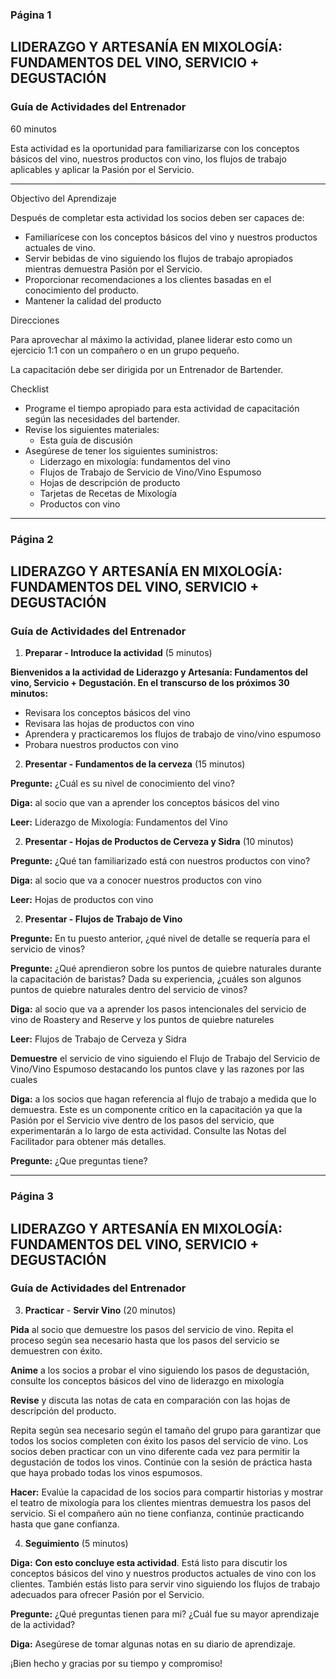 ### Página 1
## LIDERAZGO Y ARTESANÍA EN MIXOLOGÍA: FUNDAMENTOS DEL VINO, SERVICIO + DEGUSTACIÓN
### Guía de Actividades del Entrenador

60 minutos

Esta actividad es la oportunidad para familiarizarse con los conceptos básicos del vino, nuestros productos con vino, los flujos de trabajo aplicables y aplicar la Pasión por el Servicio.

---

Objectivo del Aprendizaje

Después de completar esta actividad los socios deben ser capaces de:

- Familiarícese con los conceptos básicos del vino y nuestros productos actuales de vino.
- Servir bebidas de vino siguiendo los flujos de trabajo apropiados mientras demuestra Pasión por el Servicio.
- Proporcionar recomendaciones a los clientes basadas en el conocimiento del producto.
- Mantener la calidad del producto

Direcciones

Para aprovechar al máximo la actividad, planee liderar esto como un ejercicio 1:1 con un compañero o en un grupo pequeño.

La capacitación debe ser dirigida por un Entrenador de Bartender.

Checklist

- Programe el tiempo apropiado para esta actividad de capacitación según las necesidades del bartender.
- Revise los siguientes materiales:
  - Esta guía de discusión
- Asegúrese de tener los siguientes suministros:
  - Liderzago en mixología: fundamentos del vino
  - Flujos de Trabajo de Servicio de Vino/Vino Espumoso
  - Hojas de descripción de producto
  - Tarjetas de Recetas de Mixología
  - Productos con vino

---
### Página 2
## LIDERAZGO Y ARTESANÍA EN MIXOLOGÍA: FUNDAMENTOS DEL VINO, SERVICIO + DEGUSTACIÓN
### Guía de Actividades del Entrenador

1. **Preparar - Introduce la actividad** (5 minutos)

**Bienvenidos a la actividad de Liderazgo y Artesanía: Fundamentos del vino, Servicio + Degustación. En el transcurso de los próximos 30 minutos:**
- Revisara los conceptos básicos del vino
- Revisara las hojas de productos con vino
- Aprendera y practicaremos los flujos de trabajo de vino/vino espumoso
- Probara nuestros productos con vino

2. **Presentar - Fundamentos de la cerveza** (15 minutos)

**Pregunte:** ¿Cuál es su nivel de conocimiento del vino?

**Diga:** al socio que van a aprender los conceptos básicos del vino

**Leer:** Liderazgo de Mixología: Fundamentos del Vino

2. **Presentar - Hojas de Productos de Cerveza y Sidra** (10 minutos)

**Pregunte:** ¿Qué tan familiarizado está con nuestros productos con vino?

**Diga:** al socio que va a conocer nuestros productos con vino

**Leer:** Hojas de productos con vino

2. **Presentar - Flujos de Trabajo de Vino**

**Pregunte:** En tu puesto anterior, ¿qué nivel de detalle se requería para el servicio de vinos?

**Pregunte:** ¿Qué aprendieron sobre los puntos de quiebre naturales durante la capacitación de baristas? Dada su experiencia, ¿cuáles son algunos puntos de quiebre naturales dentro del servicio de vinos?

**Diga:** al socio que va a aprender los pasos intencionales del servicio de vino de Roastery and Reserve y los puntos de quiebre natureles

**Leer:** Flujos de Trabajo de Cerveza y Sidra

**Demuestre** el servicio de vino siguiendo el Flujo de Trabajo del Servicio de Vino/Vino Espumoso destacando los puntos clave y las razones por las cuales

**Diga:** a los socios que hagan referencia al flujo de trabajo a medida que lo demuestra. Este es un componente crítico en la capacitación ya que la Pasión por el Servicio vive dentro de los pasos del servicio, que experimentarán a lo largo de esta actividad. Consulte las Notas del Facilitador para obtener más detalles.

**Pregunte:** ¿Que preguntas tiene?

---
### Página 3
## LIDERAZGO Y ARTESANÍA EN MIXOLOGÍA: FUNDAMENTOS DEL VINO, SERVICIO + DEGUSTACIÓN
### Guía de Actividades del Entrenador

3. **Practicar** - **Servir Vino** (20 minutos)

**Pida** al socio que demuestre los pasos del servicio de vino. Repita el proceso según sea necesario hasta que los pasos del servicio se demuestren con éxito.

**Anime** a los socios a probar el vino siguiendo los pasos de degustación, consulte los conceptos básicos del vino de liderazgo en mixología

**Revise** y discuta las notas de cata en comparación con las hojas de descripción del producto.

Repita según sea necesario según el tamaño del grupo para garantizar que todos los socios completen con éxito los pasos del servicio de vino. Los socios deben practicar con un vino diferente cada vez para permitir la degustación de todos los vinos. Continúe con la sesión de práctica hasta que haya probado todas los vinos espumosos.

**Hacer:** Evalúe la capacidad de los socios para compartir historias y mostrar el teatro de mixología para los clientes mientras demuestra los pasos del servicio. Si el compañero aún no tiene confianza, continúe practicando hasta que gane confianza.

4. **Seguimiento** (5 minutos)

**Diga:** **Con esto concluye esta actividad**. Está listo para discutir los conceptos básicos del vino y nuestros productos actuales de vino con los clientes. También estás listo para servir vino siguiendo los flujos de trabajo adecuados para ofrecer Pasión por el Servicio.

**Pregunte:** ¿Qué preguntas tienen para mi? ¿Cuál fue su mayor aprendizaje de la actividad?

**Diga:** Asegúrese de tomar algunas notas en su diario de aprendizaje.

¡Bien hecho y gracias por su tiempo y compromiso!